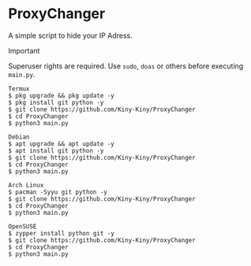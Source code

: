 # ProxyChanger
A simple script to hide your IP Adress.

> [!IMPORTANT]
> 
> Superuser rights are required. Use `sudo`, `doas` or others before executing `main.py`.

```
Termux
$ pkg upgrade && pkg update -y
$ pkg install git python -y
$ git clone https://github.com/Kiny-Kiny/ProxyChanger
$ cd ProxyChanger
$ python3 main.py

Debian
$ apt upgrade && apt update -y
$ apt install git python -y
$ git clone https://github.com/Kiny-Kiny/ProxyChanger
$ cd ProxyChanger
$ python3 main.py

Arch Linux
$ pacman -Syyu git python -y
$ git clone https://github.com/Kiny-Kiny/ProxyChanger
$ cd ProxyChanger
$ python3 main.py

OpenSUSE
$ zypper install python git -y
$ git clone https://github.com/Kiny-Kiny/ProxyChanger
$ cd ProxyChanger
$ python3 main.py
```
